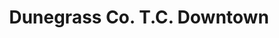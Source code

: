 ---
title: "Dunegrass Co. T.C. Downtown"
url: /traverse-city/dunegrass-co-t-c-downtown/
shop: Hanf
---